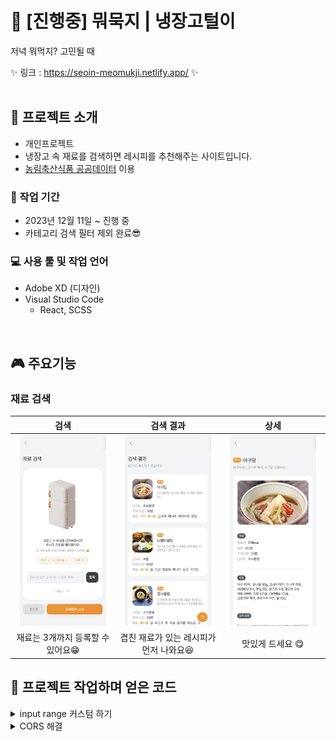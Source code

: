 # 🍚 [진행중] 뭐묵지 | 냉장고털이
저녁 뭐먹지? 고민될 때 

✨ 링크 : https://seoin-meomukji.netlify.app/ ✨  
<br>

## 📣 프로젝트 소개
- 개인프로젝트
- 냉장고 속 재료를 검색하면 레시피를 추천해주는 사이트입니다.
- [농림축산식품 공공데이터](https://data.mafra.go.kr/main.do) 이용

### 📅 작업 기간
- 2023년 12월 11일 ~ 진행 중 
- 카테고리 검색 필터 제외 완료😎

### 💻 사용 툴 및 작업 언어
- Adobe XD (디자인)
- Visual Studio Code
    - React, SCSS

<br>

## 🎮 주요기능
### 재료 검색
  |검색|검색 결과|상세|
  |:---:|:---:|:---:|
  |<img src="./public/images/readme/search.png" height="50%" width="90%" alt="검색"/>|<img src="./public/images/readme/result.png" height="50%" width="90%" alt="readme 임시 등록"/>|<img src="./public/images/readme/detail.png" height="50%" width="90%" alt="readme 임시 등록"/>|
  |재료는 3개까지 등록할 수 있어요😁|겹친 재료가 있는 레시피가 먼저 나와요😆|맛있게 드세요 😋|
  

## 📌 프로젝트 작업하며 얻은 코드

<details>
  <summary>input range 커스텀 하기</summary>
  
  - 각각 따로 만들어서 position으로 합친다고 생각하면 됨
  - track의 컬러가 들어갈 부분은 props로 받아온다.
    `width: ${(props) => props.fill}%;`
  - `&::-webkit-slider-thumb` 으로 기본 스타일 지우는 것 잊지말 것

  ```javascript

    // * input range 커스텀
    export const SliderContainer = styled.div`
      position: relative;
      width: 100%;
      height: 24px;
    `;
    export const SliderRail = styled.div`
      position: absolute;
      top: calc(50% - 2px);
      width: 100%;
      height: 4px;
      border-radius: 2px;
      background-color: ${theme.inputBgColor};
    `;
    export const SliderFillTrack = styled.div`
      position: absolute;
      top: calc(50% - 2px);
      width: ${(props) => props.fill}%;
      height: 4px;
      border-radius: 2px;
      background-color: ${theme.pointColorOrange};
    `;
    export const Slider = styled.input`
      position: absolute;
      top: calc(50% - 6px);
      width: 100%;
      height: 12px;
      -webkit-appearance: none;
      appearance: none;
      background: transparent;
      margin: 0;
      &::-webkit-slider-thumb {
        -webkit-appearance: none; 
        width: 18px;
        height: 18px;
        border-radius: 50%;
        background: #FFF;
        box-shadow: 0 0 5px rgba(0, 0, 0, 0.2);
        cursor: pointer;
      }
      &:active {
        cursor: grabbing;
      }
      &:focus {
        outline: none;
      }
    `;

  ```
</details>

<details>
  <summary>CORS 해결</summary>
  
  -  `npm i http-proxy-middleware` 설치
  -  `setupProxy.js` 내용 작성
  ```javascript
  // * setupProxy.js
    const { createProxyMiddleware } = require('http-proxy-middleware');

    module.exports = function(app) {
      app.use(
        '/api', //proxy가 필요한 path parameter
        createProxyMiddleware({
          target: 'http://211.237.50.150:7080', //타겟이 되는 api url
          changeOrigin: true,// 서버 구성에 따른 호스트 헤더 변경 여부 설정
        })
      );
    };
    `;
  ```
  - package.json에 코드 추가
  `"proxy" : "http://211.237.50.150:7080"`
</details>
